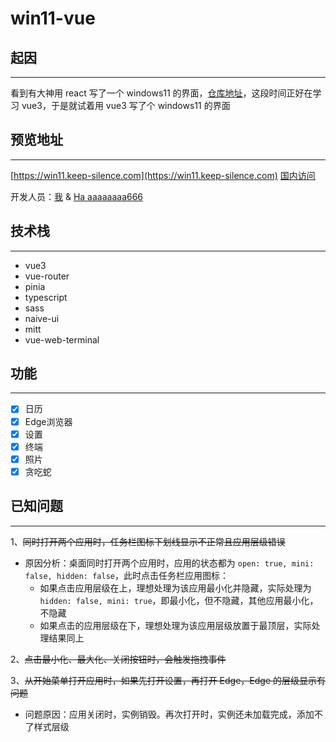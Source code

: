 # win11-vue

## 起因

---

看到有大神用 react 写了一个 windows11 的界面，[仓库地址](https://github.com/blueedgetechno/windows11)，这段时间正好在学习 vue3，于是就试着用 vue3 写了个 windows11 的界面

## 预览地址

---

[https://win11.keep-silence.com](https://win11.keep-silence.com)
[国内访问](https://cn.win11.keep-silence.com)

开发人员：[我](https://github.com/guo-weijie) & [Ha aaaaaaaa666](https://github.com/xiaoxianxv666)

## 技术栈

---

- vue3
- vue-router
- pinia
- typescript
- sass
- naive-ui
- mitt
- vue-web-terminal

## 功能

---

- [x] 日历
- [x] Edge浏览器
- [x] 设置
- [x] 终端
- [x] 照片
- [x] 贪吃蛇

## 已知问题

---

1、~~同时打开两个应用时，任务栏图标下划线显示不正常且应用层级错误~~
- 原因分析：桌面同时打开两个应用时，应用的状态都为 `open: true, mini: false, hidden: false`，此时点击任务栏应用图标：
  - 如果点击应用层级在上，理想处理为该应用最小化并隐藏，实际处理为 `hidden: false, mini: true`，即最小化，但不隐藏，其他应用最小化，不隐藏
  - 如果点击的应用层级在下，理想处理为该应用层级放置于最顶层，实际处理结果同上

2、~~点击最小化、最大化、关闭按钮时，会触发拖拽事件~~

3、~~从开始菜单打开应用时，如果先打开设置，再打开 Edge，Edge 的层级显示有问题~~
- 问题原因：应用关闭时，实例销毁。再次打开时，实例还未加载完成，添加不了样式层级